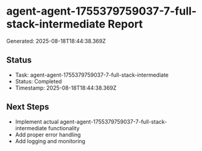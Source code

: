 # agent-agent-1755379759037-7-full-stack-intermediate Report

Generated: 2025-08-18T18:44:38.369Z

## Status
- Task: agent-agent-1755379759037-7-full-stack-intermediate
- Status: Completed
- Timestamp: 2025-08-18T18:44:38.369Z

## Next Steps
- Implement actual agent-agent-1755379759037-7-full-stack-intermediate functionality
- Add proper error handling
- Add logging and monitoring
